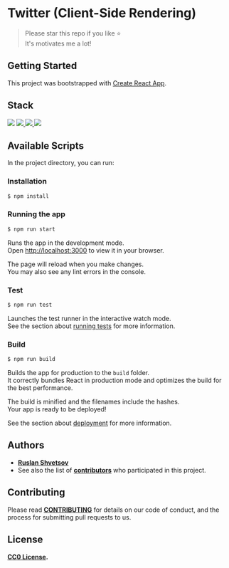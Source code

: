 # Twitter (Client-Side Rendering)

> Please star this repo if you like ⭐ <br>
> It's motivates me a lot!

## Getting Started

This project was bootstrapped with [Create React App](https://github.com/facebook/create-react-app).

## Stack

<a href="https://www.typescriptlang.org/"><img src="https://img.icons8.com/color/50/000000/typescript.png"/></a>
<a href="https://reactjs.org/" target="_blank"> <img src="https://img.icons8.com/color/48/000000/react-native.png"/> </a>
<a href="https://redux.js.org/" target="_blank"> <img src="https://img.icons8.com/color/48/000000/redux.png"/> </a>
<a href="https://mui.com/" target="_blank"> <img src="https://img.icons8.com/color/48/000000/material-ui.png"/> </a>

## Available Scripts

In the project directory, you can run:

### Installation

```bash
$ npm install
```

### Running the app

```bash
$ npm run start
```

Runs the app in the development mode.\
Open [http://localhost:3000](http://localhost:3000) to view it in your browser.

The page will reload when you make changes.\
You may also see any lint errors in the console.

### Test

```bash
$ npm run test
```

Launches the test runner in the interactive watch mode.\
See the section about [running tests](https://facebook.github.io/create-react-app/docs/running-tests) for more information.

### Build

```bash
$ npm run build
```

Builds the app for production to the `build` folder.\
It correctly bundles React in production mode and optimizes the build for the best performance.

The build is minified and the filenames include the hashes.\
Your app is ready to be deployed!

See the section about [deployment](https://facebook.github.io/create-react-app/docs/deployment) for more information.

## Authors

- **[Ruslan Shvetsov](https://github.com/developer01234)**
- See also the list of **[contributors](https://github.com/developer01234/twitter-client/graphs/contributors)** who participated in this project.

## Contributing

Please read **[CONTRIBUTING](CONTRIBUTING.md)** for details on our code of conduct, and the process for submitting pull requests to us.

## License

**[CC0 License](LICENSE).**
